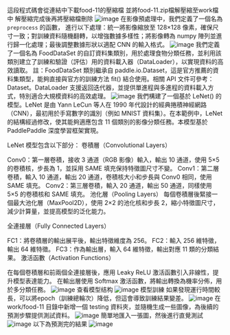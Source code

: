 這段程式碼會從連結中下載food-11的壓縮檔 並將food-11.zip檔解壓縮至work檔中 解壓縮完成後再將壓縮檔刪除
![image](https://github.com/user-attachments/assets/c6b1ca48-e3f2-4a61-b1f3-b2f4c3baa2e8)
在影像預處理中，我們定義了一個名為 `preprocess` 的函數，
進行以下處理：統一將影像縮放至 128×128 像素，確保尺寸一致；對訓練資料隨機翻轉，以增強數據多樣性；將影像轉為 numpy 陣列並進行歸一化處理；最後調整數據形狀以適配 CNN 的輸入格式。
![image](https://github.com/user-attachments/assets/09d89333-f177-4bfc-81fd-184e4f83a293)
我們定義了一個名為 FoodDataSet 的自訂資料集類別，用於處理食物分類任務，並利用該類別建立了訓練和驗證（評估）用的資料載入器（DataLoader），以實現資料的高效讀取。
註：FoodDataSet 類別繼承自 paddle.io.Dataset，這是官方推薦的資料集類型，能夠直接與官方的訓練方法 fit() 結合使用。相關 API 文件可參考：Dataset。DataLoader 支援返回迭代器，並提供單進程與多進程的資料載入方式，特別適合大規模資料的高效處理。
![image](https://github.com/user-attachments/assets/508a54fe-8491-4f67-8505-4945c9413170)
我們構建了一個基於 LeNet() 的模型。LeNet 是由 Yann LeCun 等人在 1990 年代設計的經典捲積神經網路（CNN），最初用於手寫數字的識別（例如 MNIST 資料集）。在本範例中，LeNet 的結構經過修改，使其能夠適應包含 11 個類別的影像分類任務。本模型基於 PaddlePaddle 深度學習框架實現。

LeNet 模型包含以下部分：
卷積層（Convolutional Layers）

Conv0：第一層卷積，接收 3 通道（RGB 影像）輸入，輸出 10 通道，使用 5×5 的卷積核，步長為 1，並採用 SAME 填充保持特徵圖尺寸不變。
Conv1：第二層卷積，輸入 10 通道，輸出 20 通道，卷積核大小和步長與 Conv0 相同，使用 SAME 填充。
Conv2：第三層卷積，輸入 20 通道，輸出 50 通道，同樣使用 5×5 的卷積核和 SAME 填充。
池化層（Pooling Layers）
每個卷積層後緊接一個最大池化層（MaxPool2D），使用 2×2 的池化核和步長 2，縮小特徵圖尺寸，減少計算量，並提高模型的泛化能力。

全連接層（Fully Connected Layers）

FC1：將卷積層的輸出展平後，輸出特徵維度為 256。
FC2：輸入 256 維特徵，輸出 64 維特徵。
FC3：作為輸出層，輸入 64 維特徵，輸出對應 11 類的分類結果。
激活函數（Activation Functions）

在每個卷積層和前兩個全連接層後，應用 Leaky ReLU 激活函數引入非線性，提升模型表達能力。
在輸出層使用 Softmax 激活函數，將輸出轉換為機率分佈，用於多分類任務。
![image](https://github.com/user-attachments/assets/f0dec480-952c-4d18-a7ba-3936bf59a47b)
查看模型结构
![image](https://github.com/user-attachments/assets/b5319b55-69b4-4cfe-b390-9f7a8f64abf6)
模型訓練 如果發現運行時間較長，可以將epoch（訓練總輪次）降低，但這會導致訓練結果變差。
![image](https://github.com/user-attachments/assets/b14ccecf-f119-4388-97e4-c38d8cc32684)
在 work/food-11 目錄中新增一個 testing 資料夾，並隨機生成一些圖像，為後續的預測步驟提供測試資料。
![image](https://github.com/user-attachments/assets/0f7eed84-3626-4598-bac8-f4521d6084a4)
簡單地匯入一張圖，然後進行直覺測試
![image](https://github.com/user-attachments/assets/8d4101cc-00f4-43ee-a6cf-e23a5c0a9233)
以下為預測完的結果
![image](https://github.com/user-attachments/assets/e90164e9-03fc-46fc-9988-d572d959a9a2)










